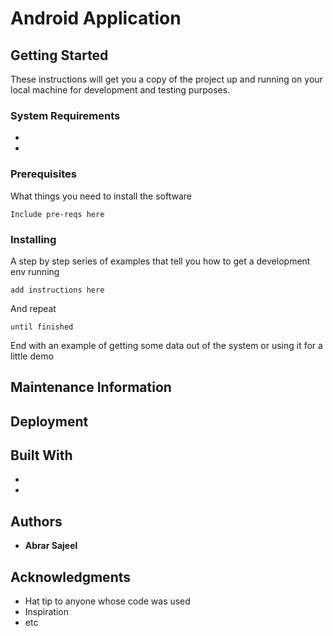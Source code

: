 # Android Application


## Getting Started

These instructions will get you a copy of the project up and running on your local machine for development and testing purposes.

### System Requirements
* 
* 

### Prerequisites

What things you need to install the software

```
Include pre-reqs here

```

### Installing

A step by step series of examples that tell you how to get a development env running


```
add instructions here
```

And repeat

```
until finished
```

End with an example of getting some data out of the system or using it for a little demo

## Maintenance Information


## Deployment


## Built With

* 
* 

## Authors

* **Abrar Sajeel** 


## Acknowledgments

* Hat tip to anyone whose code was used
* Inspiration
* etc
